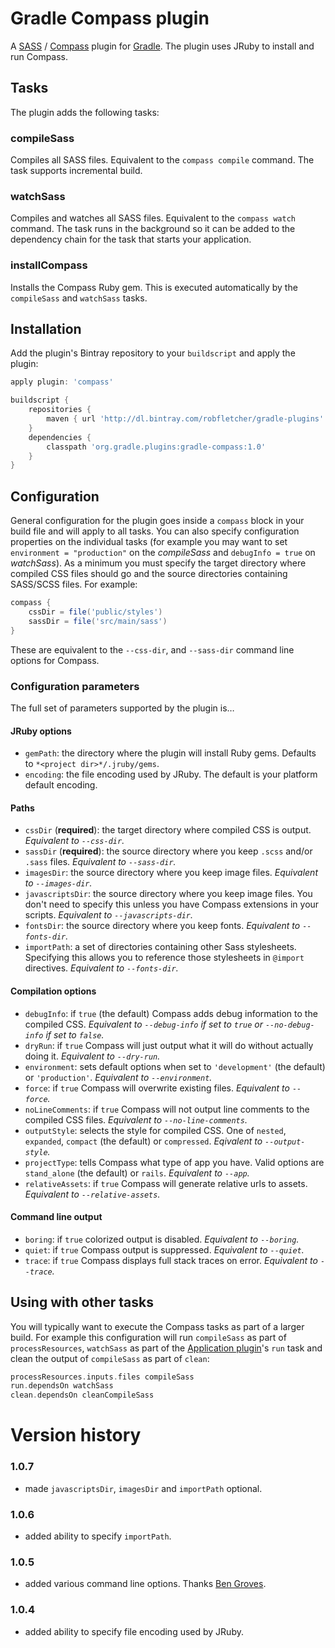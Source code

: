 # Gradle Compass plugin

A [SASS][sass] / [Compass][compass] plugin for [Gradle][gradle]. The plugin uses JRuby to install and run Compass.

## Tasks

The plugin adds the following tasks:

### compileSass

Compiles all SASS files. Equivalent to the `compass compile` command. The task supports incremental build.

### watchSass

Compiles and watches all SASS files. Equivalent to the `compass watch` command. The task runs in the background so it can be added to the dependency chain for the task that starts your application.

### installCompass

Installs the Compass Ruby gem. This is executed automatically by the `compileSass` and `watchSass` tasks.

## Installation

Add the plugin's Bintray repository to your `buildscript` and apply the plugin:

```groovy
apply plugin: 'compass'

buildscript {
	repositories {
		maven { url 'http://dl.bintray.com/robfletcher/gradle-plugins' }
	}
	dependencies {
		classpath 'org.gradle.plugins:gradle-compass:1.0'
	}
}
```

## Configuration

General configuration for the plugin goes inside a `compass` block in your build file and will apply to all tasks. You can also specify configuration properties on the individual tasks (for example you may want to set `environment = "production"` on the *compileSass* and `debugInfo = true` on *watchSass*). As a minimum you must specify the target directory where compiled CSS files should go and the source directories containing SASS/SCSS files. For example:

```groovy
compass {
	cssDir = file('public/styles')
	sassDir = file('src/main/sass')
}
```

These are equivalent to the `--css-dir`, and `--sass-dir` command line options for Compass.

### Configuration parameters

The full set of parameters supported by the plugin is…

#### JRuby options

* `gemPath`: the directory where the plugin will install Ruby gems. Defaults to `*<project dir>*/.jruby/gems`.
* `encoding`: the file encoding used by JRuby. The default is your platform default encoding.

#### Paths

* `cssDir` (**required**): the target directory where compiled CSS is output. *Equivalent to `--css-dir`.*
* `sassDir` (**required**): the source directory where you keep `.scss` and/or `.sass` files. *Equivalent to `--sass-dir`.*
* `imagesDir`: the source directory where you keep image files. *Equivalent to `--images-dir`.*
* `javascriptsDir`: the source directory where you keep image files. You don't need to specify this unless you have Compass extensions in your scripts. *Equivalent to `--javascripts-dir`.*
* `fontsDir`: the source directory where you keep fonts. *Equivalent to `--fonts-dir`.*
* `importPath`: a set of directories containing other Sass stylesheets. Specifying this allows you to reference those stylesheets in `@import` directives. *Equivalent to `--fonts-dir`.*

#### Compilation options

* `debugInfo`: if `true` (the default) Compass adds debug information to the compiled CSS. *Equivalent to `--debug-info` if set to `true` or `--no-debug-info` if set to `false`.*
* `dryRun`: if `true` Compass will just output what it will do without actually doing it. *Equivalent to `--dry-run`.*
* `environment`: sets default options when set to `'development'` (the default) or `'production'`. *Equivalent to `--environment`.*
* `force`: if `true` Compass will overwrite existing files. *Equivalent to `--force`.*
* `noLineComments`: if `true` Compass will not output line comments to the compiled CSS files. *Equivalent to `--no-line-comments`.*
* `outputStyle`: selects the style for compiled CSS. One of `nested`, `expanded`, `compact` (the default) or `compressed`. *Eqivalent to `--output-style`.*
* `projectType`: tells Compass what type of app you have. Valid options are `stand_alone` (the default) or `rails`. *Equivalent to `--app`.*
* `relativeAssets`: if `true` Compass will generate relative urls to assets. *Equivalent to `--relative-assets`.*

#### Command line output

* `boring`: if `true` colorized output is disabled. *Equivalent to `--boring`.*
* `quiet`: if `true` Compass output is suppressed. *Equivalent to `--quiet`.*
* `trace`: if `true` Compass displays full stack traces on error. *Equivalent to `--trace`.*

## Using with other tasks

You will typically want to execute the Compass tasks as part of a larger build. For example this configuration will run `compileSass` as part of `processResources`, `watchSass` as part of the [Application plugin][app-plugin]'s `run` task and clean the output of `compileSass` as part of `clean`:

```groovy
processResources.inputs.files compileSass
run.dependsOn watchSass
clean.dependsOn cleanCompileSass
```

# Version history

### 1.0.7

* made `javascriptsDir`, `imagesDir` and `importPath` optional.

### 1.0.6

* added ability to specify `importPath`.

### 1.0.5

* added various command line options. Thanks [Ben Groves](http://github.com/bgroves).

### 1.0.4

* added ability to specify file encoding used by JRuby.

[app-plugin]:http://www.gradle.org/docs/current/userguide/application_plugin.html
[compass]:http://compass-style.org/
[gradle]:http://gradle.org/
[sass]:http://sass-lang.com/
